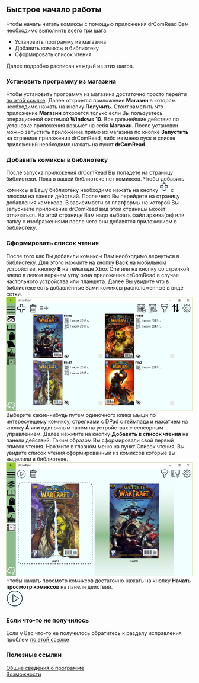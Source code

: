 ## Быстрое начало работы
  
Чтобы начать читать комиксы с помощью приложения drComRead Вам необходимо выполнить всего три шага:
* Установить программу из магазина
* Добавить комиксы в библиотеку
* Сформировать список чтения  

Далее подробно расписан каждый из этих шагов.

### Установить программу из магазина

Чтобы установить программу из магазина достаточно просто перейти [по этой ссылке](http://blablabla.com). Далее откроется приложение **Магазин** в котором необходимо нажать на кнопку **Получить**. Стоит заметить что приложение **Магазин** откроется только если Вы пользуетесь операционной системой  **Windows 10**.  Все дальнейшие действия по установке приложения возьмет на себя **Магазин**. После установки можно запустить приложение прямо из магазина по кнопке **Запустить** на странице приложения drComRead, либо из меню пуск в списке приложений необходимо нажать на пункт **drComRead**.

### Добавить комиксы в библиотеку

После запуска приложения drComRead Вы попадете на страницу библиотеки. Пока в вашей библиотеке нет комиксов. 
Чтобы добавить комиксы в Вашу библиотеку необходимо нажать на кнопку ![Кнопка для перехода на страницу добавления комиксов](plus.jpg) с плюсом на панели действий. После чего Вы перейдете на страницу добавления комиксов. В зависимости от платформы на которой Вы запускаете приложение drComRead вид этой страницы может отличаться. На этой странице Вам надо выбрать файл архива(ов) или папку с изображениями после чего они добавятся приложением в библиотеку.

### Сформировать список чтения

После того как Вы добавили комиксы Вам необходимо вернуться в библиотеку. Для этого нажмите на кнопку **Back** на мобильном устройстве, кнопку **B** на геймпаде Xbox One или на кнопку со стрелкой влево в левом верхнем углу окна приложения drComRead в случае настольного устройства или планшета. Далее Вы увидите что в библиотеке есть добавленные Вами комиксы расположенные в виде сетки.  
![Добавленные в библиотеку комиксы](library.jpg)  
Выберите какие-нибудь путем одиночного клика мыши по интересуещему комиксу, стрелками с DPad с геймпада и нажатием на кнопку **A** или одиночным тапом на устройствах с сенсорным управлением. Далее нажмите на кнопку **Добавить в список чтения** на панели действий. Таким образом Вы сформировали свой первый список чтения. Нажмите в главном меню на пункт Список чтения. Вы увидите список чтения сформированный из комиксов которые вы выделили в библиотеке. 
![Добавленные в библиотеку комиксы](readlist.jpg)  
Чтобы начать просмотр комиксов достаточно нажать на кнопку **Начать просмотр комиксов** на панели действий.  
![Кнопка для начала просмотра комиксов](play.jpg)

### Если что-то не получилось

Если у Вас что-то не получилось обратитесь к разделу исправления проблем [по этой ссылке](knownproblems.md)

### Полезные ссылки

[Общие сведения о программе](overview.md)  
[Возможности](features.md)
